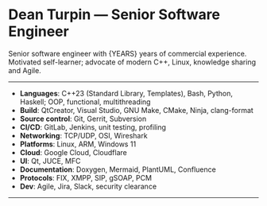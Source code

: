 # Dean Turpin &mdash; Senior Software Engineer

<!-- Note {YEARS} is inserted dynamically by the build pipe -->

Senior software engineer with {YEARS} years of commercial experience. Motivated
self-learner; advocate of modern C++, Linux, knowledge sharing and Agile.

---

- __Languages__: C++23 (Standard Library, Templates), Bash, Python, Haskell; OOP, functional, multithreading
- __Build__: QtCreator, Visual Studio, GNU Make, CMake, Ninja, clang-format
- __Source control__: Git, Gerrit, Subversion
- __CI/CD__: GitLab, Jenkins, unit testing, profiling
- __Networking__: TCP/UDP, OSI, Wireshark
- __Platforms__: Linux, ARM, Windows 11
- __Cloud__: Google Cloud, Cloudflare
- __UI__: Qt, JUCE, MFC
- __Documentation__: Doxygen, Mermaid, PlantUML, Confluence
- __Protocols__: FIX, XMPP, SIP, gSOAP, PCM
- __Dev__: Agile, Jira, Slack, security clearance
<!-- - __Database__: PostgreSQL, MariaDB, Tableau, DBeaver -->

---

